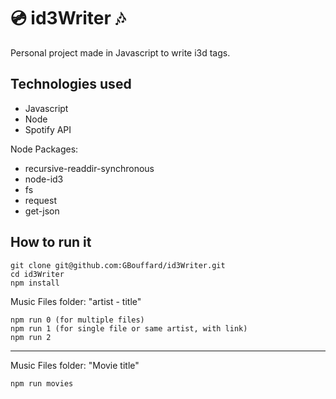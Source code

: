 :cd: id3Writer :notes:
=================

Personal project made in Javascript to write i3d tags.

Technologies used
----
- Javascript
- Node
- Spotify API

Node Packages:
- recursive-readdir-synchronous
- node-id3
- fs
- request
- get-json

How to run it
----

```
git clone git@github.com:GBouffard/id3Writer.git
cd id3Writer
npm install
```

Music Files folder: "artist - title"

```
npm run 0 (for multiple files)
npm run 1 (for single file or same artist, with link)
npm run 2
```
----

Music Files folder: "Movie title"

```
npm run movies
```
